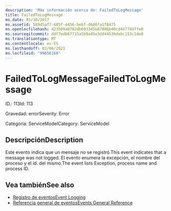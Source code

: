 ```yaml
---
description: 'Más información acerca de: FailedToLogMessage'
title: FailedToLogMessage
ms.date: 03/30/2017
ms.assetid: 589d5af7-685f-4456-bebf-d6d6fa1f8475
ms.openlocfilehash: 423509a0702db693345b87806b40cd44774dffe0
ms.sourcegitcommit: ddf7edb67715a5b9a45e3dd44536dabc153c1de0
ms.translationtype: MT
ms.contentlocale: es-ES
ms.lasthandoff: 02/06/2021
ms.locfileid: "99656168"
---
```

# <a name="failedtologmessage"></a><span data-ttu-id="df9ac-103">FailedToLogMessage</span><span class="sxs-lookup"><span data-stu-id="df9ac-103">FailedToLogMessage</span></span>

<span data-ttu-id="df9ac-104">ID.: 113</span><span class="sxs-lookup"><span data-stu-id="df9ac-104">Id: 113</span></span>  
  
 <span data-ttu-id="df9ac-105">Gravedad: error</span><span class="sxs-lookup"><span data-stu-id="df9ac-105">Severity: Error</span></span>  
  
 <span data-ttu-id="df9ac-106">Categoría: ServiceModel</span><span class="sxs-lookup"><span data-stu-id="df9ac-106">Category: ServiceModel</span></span>  
  
## <a name="description"></a><span data-ttu-id="df9ac-107">Descripción</span><span class="sxs-lookup"><span data-stu-id="df9ac-107">Description</span></span>  

 <span data-ttu-id="df9ac-108">Este evento indica que un mensaje no se registró.</span><span class="sxs-lookup"><span data-stu-id="df9ac-108">This event indicates that a message was not logged.</span></span> <span data-ttu-id="df9ac-109">El evento enumera la excepción, el nombre del proceso y el id. del mismo.</span><span class="sxs-lookup"><span data-stu-id="df9ac-109">The event lists Exception, process name and process ID.</span></span>  
  
## <a name="see-also"></a><span data-ttu-id="df9ac-110">Vea también</span><span class="sxs-lookup"><span data-stu-id="df9ac-110">See also</span></span>

- [<span data-ttu-id="df9ac-111">Registro de eventos</span><span class="sxs-lookup"><span data-stu-id="df9ac-111">Event Logging</span></span>](index.md)
- [<span data-ttu-id="df9ac-112">Referencia general de eventos</span><span class="sxs-lookup"><span data-stu-id="df9ac-112">Events General Reference</span></span>](events-general-reference.md)

